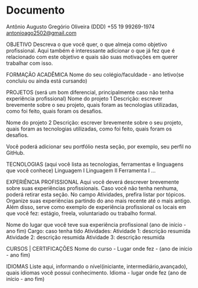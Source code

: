 # Documento

Antônio Augusto Gregório Oliveira
(DDD) +55 19 99269-1974
antonioago2502@gmail.com


OBJETIVO
Descreva o que você quer, o que almeja como objetivo profissional. Aqui também é interessante adicionar o que já fez que é relacionado com este objetivo e quais são suas motivações em querer trabalhar com isso.


FORMAÇÃO ACADÊMICA
Nome do seu colégio/faculdade - ano letivo(se concluiu ou ainda está cursando)


PROJETOS (será um bom diferencial, principalmente caso não tenha experiência profissional)
Nome do projeto 1
Descrição: escrever brevemente sobre o seu projeto, quais foram as tecnologias utilizadas, como foi feito, quais foram os desafios.

Nome do projeto 2
Descrição: escrever brevemente sobre o seu projeto, quais foram as tecnologias utilizadas, como foi feito, quais foram os desafios.

Você poderá adicionar seu portfólio nesta seção, por exemplo, seu perfil no GitHub. 

TECNOLOGIAS (aqui você lista as tecnologias, ferramentas e linguagens que você conhece)
Linguagem I
Linguagem II
Ferramenta I …


EXPERIÊNCIA PROFISSIONAL
Aqui você deverá descrever brevemente sobre suas experiências profissionais. Caso você não tenha nenhuma, poderá retirar esta seção.  No campo Atividades, prefira listar por tópicos. Organize suas experiências partindo do ano mais recente até o mais antigo. 
Além disso, serve como exemplo de experiência profissional os locais em que você fez: estágio, freela, voluntariado ou trabalho formal.

Nome do lugar que você teve sua experiência profissional (ano de início - ano fim)
Cargo: caso tenha tido
Atividades:
Atividade 1: descrição resumida
Atividade 2: descrição resumida
Atividade 3: descrição resumida

CURSOS | CERTIFICAÇÕES
Nome do curso - Lugar onde fez - (ano de início - ano fim)

IDIOMAS
Liste aqui, informando o nível(iniciante, intermediário,avançado), quais idiomas você possui conhecimento.
Idioma - lugar onde fez (ano de início - ano fim)
